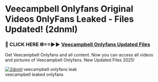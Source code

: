 # Veecampbell Onlyfans Original Videos 0nlyFans Leaked - Files Updated! (2dnml)

<h3>🔴 CLICK HERE 🌐==►► <a href="https://tinyurl.com/4seja8ks" rel="nofollow">Veecampbell Onlyfans Updated Files</a></h3>

Get Veecampbell Onlyfans and all content. Now you can access all videos and pictures of Veecampbell Onlyfans. New Updated Files 2025!

[![2dnml](https://i.imgur.com/EWjZXRe.gif)](https://tinyurl.com/4seja8ks)
veecampbell onlyfans leak<br>
veecampbell leaked onlyfans